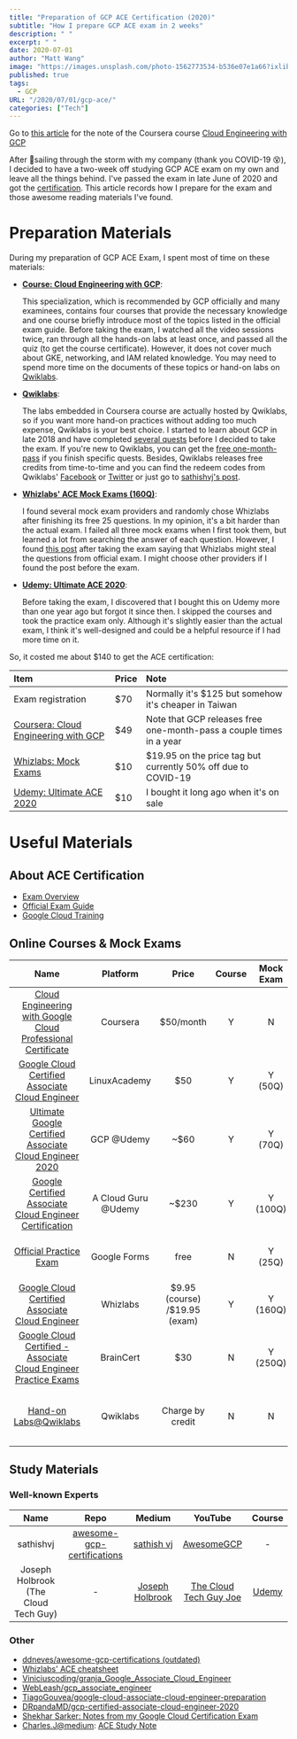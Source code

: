 ```yaml
---
title: "Preparation of GCP ACE Certification (2020)"
subtitle: "How I prepare GCP ACE exam in 2 weeks"
description: " "
excerpt: " "
date: 2020-07-01
author: "Matt Wang"
image: "https://images.unsplash.com/photo-1562773534-b536e07e1a66?ixlib=rb-1.2.1&ixid=eyJhcHBfaWQiOjEyMDd9&auto=format&fit=crop&w=1950&q=80"
published: true
tags:
  - GCP
URL: "/2020/07/01/gcp-ace/"
categories: ["Tech"]
---
```


Go to [this article](/2020/06/15/gcp-ace-note/) for the note of the Coursera course [Cloud Engineering with GCP][coursera-ace]

[coursera-ace]: https://www.coursera.org/professional-certificates/cloud-engineering-gcp
[whizlabs-ace]: https://www.whizlabs.com/google-cloud-certified-associate-cloud-engineer/
[udemy-gcp-ace]: https://www.udemy.com/course/google-cloud-associate-cloud-engineer-certification/
[udemy-acg-ace]: https://www.udemy.com/course/google-certified-associate-cloud-engineer/
[la-ace]: https://linuxacademy.com/course/google-cloud-certified-associate-cloud-engineer/
[official-practice-exam]: https://cloud.google.com/certification/practice-exam/cloud-engineer
[braincert-mock]: https://www.braincert.com/course/16818-Google-Cloud-Certified-Associate-Cloud-Engineer-Practice-Exams
[free-qwiklab-code]: https://medium.com/@sathishvj/qwiklabs-free-codes-gcp-and-aws-e40f3855ffdb
[bad-bad-whizlabs]: https://acloud.guru/forums/gcp-certified-associate-cloud-engineer/discussion/-LrSl-HrhjbJa95KzcZf/Which%20Exam%20simulator~2FPractice%20exam%20would%20be%20the%20closest%20to%20an%20actual%20exam%3F

After sailing through the storm with my company (thank you COVID-19 :dizzy_face:),
I decided to have a two-week off studying GCP ACE exam on my own and leave all the things behind.
I've passed the exam in late June of 2020 and got the [certification](https://www.credential.net/6ed46944-6ab9-4f87-b19e-eea0d4a5517b?key=6f4f5f74408e1291fc997d8842f33f144a89ec669e204a3567c18d4566a4a0bb).
This article records how I prepare for the exam and those awesome reading materials I've found.

# Preparation Materials

During my preparation of GCP ACE Exam, I spent most of time on these materials:

- **[Course: Cloud Engineering with GCP][coursera-ace]**:

  This specialization, which is recommended by GCP officially and many examinees,
  contains four courses that provide the necessary knowledge and one course briefly
  introduce most of the topics listed in the official exam guide.
  Before taking the exam, I watched all the video sessions twice,
  ran through all the hands-on labs at least once, and passed all the quiz
  (to get the course certificate). However, it does not cover much about GKE,
  networking, and IAM related knowledge. You may need to spend more time on
  the documents of these topics or hand-on labs on [Qwiklabs](https://google.qwiklabs.com/).

- **[Qwiklabs](https://google.qwiklabs.com/)**:

  The labs embedded in Coursera course are actually hosted by Qwiklabs,
  so if you want more hand-on practices without adding too much expense, Qwiklabs is your best choice.
  I started to learn about GCP in late 2018 and have completed [several quests](https://google.qwiklabs.com/public_profiles/b323116d-a497-4a5e-bc95-f14a1842f059)
  before I decided to take the exam. If you're new to Qwiklabs, you can get the
  [free one-month-pass](https://go.qwiklabs.com/cloud-study-jams-2020) if you finish specific quests.
  Besides, Qwiklabs releases free credits from time-to-time and you can find the redeem codes from
  Qwiklabs' [Facebook](https://www.facebook.com/qwiklabs/) or [Twitter](https://twitter.com/qwiklabs?lang=en)
  or just go to [sathishvj's post][free-qwiklab-code].

- **[Whizlabs' ACE Mock Exams (160Q)][whizlabs-ace]**:

  I found several mock exam providers and randomly chose Whizlabs after finishing its free 25 questions.
  In my opinion, it's a bit harder than the actual exam.
  I failed all three mock exams when I first took them,
  but learned a lot from searching the answer of each question.
  However, I found [this post][bad-bad-whizlabs] after taking the exam saying that Whizlabs might steal the questions from official exam.
  I might choose other providers if I found the post before the exam.

- **[Udemy: Ultimate ACE 2020][udemy-gcp-ace]**:

  Before taking the exam, I discovered that I bought this on Udemy more than one year ago but forgot it since then.
  I skipped the courses and took the practice exam only.
  Although it's slightly easier than the actual exam, I think it's well-designed and could be a helpful resource if I had more time on it.

So, it costed me about \$140 to get the ACE certification:

| Item                                                 | Price | Note                                                                |
| :--------------------------------------------------- | :---- | :------------------------------------------------------------------ |
| Exam registration                                    | \$70  | Normally it's \$125 but somehow it's cheaper in Taiwan              |
| [Coursera: Cloud Engineering with GCP][coursera-ace] | \$49  | Note that GCP releases free one-month-pass a couple times in a year |
| [Whizlabs: Mock Exams][whizlabs-ace]                 | \$10  | \$19.95 on the price tag but currently 50% off due to COVID-19      |
| [Udemy: Ultimate ACE 2020][udemy-gcp-ace]            | \$10  | I bought it long ago when it's on sale                              |

# Useful Materials

## About ACE Certification

- [Exam Overview](https://cloud.google.com/certification/cloud-engineer)
- [Official Exam Guide](https://cloud.google.com/certification/guides/cloud-engineer)
- [Google Cloud Training](https://cloud.google.com/training)

## Online Courses & Mock Exams

|                                        Name                                        |      Platform       |              Price              | Course | Mock Exam |                                                                                     |
| :--------------------------------------------------------------------------------: | :-----------------: | :-----------------------------: | :----: | :-------: | :---------------------------------------------------------------------------------: |
|    [Cloud Engineering with Google Cloud Professional Certificate][coursera-ace]    |      Coursera       |           \$50/month            |   Y    |     N     |                     Recommended (but it doesn't cover GKE much)                     |
|             [Google Cloud Certified Associate Cloud Engineer][la-ace]              |    LinuxAcademy     |              \$50               |   Y    |  Y (50Q)  |                          Recommended by many Reddit users                           |
|      [Ultimate Google Certified Associate Cloud Engineer 2020][udemy-gcp-ace]      |     GCP @Udemy      |              ~\$60              |   Y    |  Y (70Q)  |                               Mostly on sale (<\$15)                                |
|      [Google Certified Associate Cloud Engineer Certification][udemy-acg-ace]      | A Cloud Guru @Udemy |             ~\$230              |   Y    | Y (100Q)  |                               Mostly on sale (<\$20)                                |
|                  [Official Practice Exam][official-practice-exam]                  |    Google Forms     |              free               |   N    |  Y (25Q)  |                     Too easy but make sure you run through this                     |
|          [Google Cloud Certified Associate Cloud Engineer][whizlabs-ace]           |      Whizlabs       | \$9.95 (course) /\$19.95 (exam) |   Y    | Y (160Q)  |                   It's mock exam is a bit harder than actual exam                   |
| [Google Cloud Certified - Associate Cloud Engineer Practice Exams][braincert-mock] |      BrainCert      |              \$30               |   N    | Y (250Q)  |                         Didn't buy it so difficulty unknown                         |
|               [Hand-on Labs@Qwiklabs](https://google.qwiklabs.com/)                |      Qwiklabs       |        Charge by credit         |   N    |     N     | For hand-on labs. [Free credits][free-qwiklab-code] are available from time to time |

## Study Materials

### Well-known Experts

|                 Name                 |                                                             Repo                                                              |                        Medium                        |                                        YouTube                                         |                        Course                        |
| :----------------------------------: | :---------------------------------------------------------------------------------------------------------------------------: | :--------------------------------------------------: | :------------------------------------------------------------------------------------: | :--------------------------------------------------: |
|              sathishvj               | [awesome-gcp-certifications](https://github.com/sathishvj/awesome-gcp-certifications/blob/master/associate-cloud-engineer.md) |     [sathish vj](https://medium.com/@sathishvj)      | [AwesomeGCP](https://www.youtube.com/playlist?list=PLQMsfKRZZviRwqJwNmh1eAWnRMvlrk40x) |                          -                           |
| Joseph Holbrook (The Cloud Tech Guy) |                                                               -                                                               | [Joseph Holbrook](https://medium.com/@jholbrook2015) |   [The Cloud Tech Guy Joe](https://www.youtube.com/channel/UCLcRBsiL_BIgDdn7P6uZbnQ)   | [Udemy](https://www.udemy.com/user/joseph-holbrook/) |

### Other

- [ddneves/awesome-gcp-certifications (outdated)](https://github.com/ddneves/awesome-gcp-certifications#Google-Cloud---Associate-Cloud-Engineer)
- [Whizlabs' ACE cheatsheet](https://www.whizlabs.com/blog/gcp-cheat-sheet/)
- [Viniciuscoding/granja_Google_Associate_Cloud_Engineer](https://github.com/Viniciuscoding/granja_Google_Associate_Cloud_Engineer)
- [WebLeash/gcp_associate_engineer](https://github.com/WebLeash/gcp_associate_engineer/blob/master/gcloud_cheat_sheet.md)
- [TiagoGouvea/google-cloud-associate-cloud-engineer-preparation](https://github.com/TiagoGouvea/google-cloud-associate-cloud-engineer-preparation)
- [DRpandaMD/gcp-certified-associate-cloud-engineer-2020](https://github.com/DRpandaMD/gcp-certified-associate-cloud-engineer-2020)
- [Shekhar Sarker: Notes from my Google Cloud Certification Exam](https://medium.com/@shekharsarker84/notes-from-my-google-cloud-certification-exam-9ac056105121)
- [Charles.J@medium](https://medium.com/@charles_j/how-i-passed-the-google-cloud-associate-engineer-certification-63a0fd932057): [ACE Study Note](https://docs.google.com/document/d/1u6pXBiGMYj7ZLBN21x6jap11rG6gWk7n210hNnUzrkI/edit)

